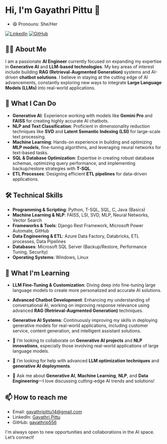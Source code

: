# Hi, I'm Gayathri Pittu 👋
- 😄 Pronouns: She/Her

[![LinkedIn](https://img.shields.io/badge/LinkedIn-Gayathri%20Pittu-blue)](https://www.linkedin.com/in/gayathri-pittu/)
[![GitHub](https://img.shields.io/badge/GitHub-gayathrip556-lightgrey)](https://github.com/gayathrip556)

## 👩‍💻 About Me

I am a passionate **AI Engineer** currently focused on expanding my expertise in **Generative AI** and **LLM-based technologies**. My key areas of interest include building **RAG (Retrieval-Augmented Generation)** systems and AI-driven **chatbot solutions**. I believe in staying at the cutting edge of AI advancements, constantly exploring new ways to integrate **Large Language Models (LLMs)** into real-world applications.

## 🚀 What I Can Do

- **Generative AI**: Experience working with models like **Gemini Pro** and **FAISS** for creating highly accurate AI chatbots.
- **NLP and Text Classification**: Proficient in dimensionality reduction techniques like **SVD** and **Latent Semantic Indexing (LSI)** for large-scale text processing.
- **Machine Learning**: Hands-on experience in building and optimizing **MLP models**, fine-tuning algorithms, and leveraging neural networks for text-based tasks.
- **SQL & Database Optimization**: Expertise in creating robust database schemas, optimizing query performance, and implementing backup/restore strategies with **T-SQL**.
- **ETL Processes**: Designing efficient **ETL pipelines** for data-driven applications.

## 🛠️ Technical Skills

- **Programming & Scripting**: Python, T-SQL, SQL, C, Java (Basics)
- **Machine Learning & NLP**: FAISS, LSI, SVD, MLP, Neural Networks, Vector Search
- **Frameworks & Tools**: Django Rest Framework, Microsoft Power Automate, GitHub
- **Data Engineering & ETL**: Azure Data Factory, Databricks, ETL processes, Data Pipelines
- **Databases**: Microsoft SQL Server (Backup/Restore, Performance Tuning, Security)
- **Operating Systems**: Windows, Linux

## 🌱 What I'm Learning

- **LLM Fine-Tuning & Customization**: Diving deep into fine-tuning large language models to create more personalized and accurate AI solutions.
- **Advanced Chatbot Development**: Enhancing my understanding of conversational AI, working on improving response relevance using advanced **RAG (Retrieval-Augmented Generation)** techniques.
- **Generative AI Systems**: Continuously improving my skills in deploying generative models for real-world applications, including customer service, content generation, and intelligent assistant solutions.

- 👯 I’m looking to collaborate on **Generative AI projects** and **NLP innovations**, especially those involving real-world applications of large language models.
- 🤔 I’m looking for help with advanced **LLM optimization techniques** and **generative AI deployments**.
- 💬 Ask me about **Generative AI**, **Machine Learning**, **NLP**, and **Data Engineering**—I love discussing cutting-edge AI trends and solutions!

## 📫 How to reach me

- Email: gayathripittu14@gmail.com
- LinkedIn: [Gayathri Pittu](https://www.linkedin.com/in/gayathri-pittu/)
- GitHub: [gayathrip556](https://github.com/gayathrip556)

I'm always open to new opportunities and collaborations in the AI space. Let’s connect!

